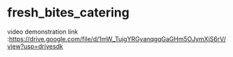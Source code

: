 # fresh_bites_catering


video demonstration link :https://drive.google.com/file/d/1mW_TujgYRGyanqgqGaGHm5OJymXjS6rV/view?usp=drivesdk
